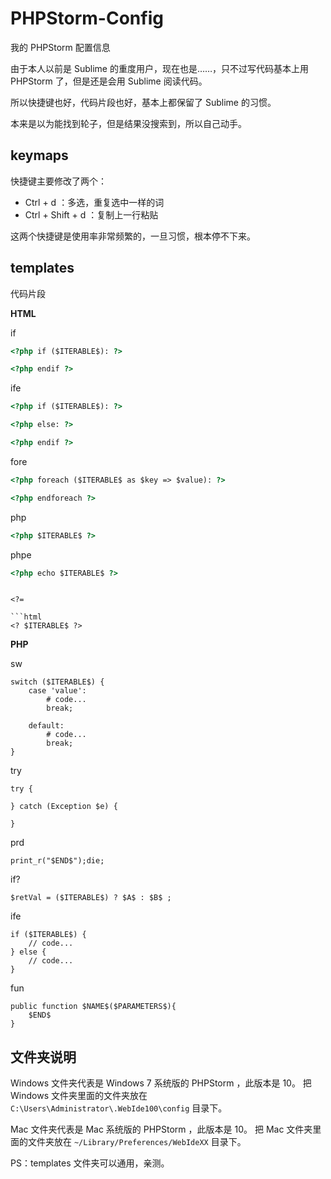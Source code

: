 # PHPStorm-Config

我的 PHPStorm 配置信息

由于本人以前是 Sublime 的重度用户，现在也是……，只不过写代码基本上用 PHPStorm 了，但是还是会用 Sublime 阅读代码。

所以快捷键也好，代码片段也好，基本上都保留了 Sublime 的习惯。

本来是以为能找到轮子，但是结果没搜索到，所以自己动手。


## keymaps

快捷键主要修改了两个：

- Ctrl + d ：多选，重复选中一样的词
- Ctrl + Shift + d ：复制上一行粘贴

这两个快捷键是使用率非常频繁的，一旦习惯，根本停不下来。


## templates

代码片段


**HTML**

if

```html
<?php if ($ITERABLE$): ?>

<?php endif ?>
```

ife

```html
<?php if ($ITERABLE$): ?>

<?php else: ?>

<?php endif ?>
```

fore

```html
<?php foreach ($ITERABLE$ as $key => $value): ?>

<?php endforeach ?>
```

php

```html
<?php $ITERABLE$ ?>
```

phpe

```html
<?php echo $ITERABLE$ ?>
```

<?

```html
<? $ITERABLE$ ?>
```

<?=

```html
<? $ITERABLE$ ?>
```


**PHP**

sw

```
switch ($ITERABLE$) {
    case 'value':
        # code...
        break;

    default:
        # code...
        break;
}
```

try

```
try {

} catch (Exception $e) {

}
```

prd

```
print_r("$END$");die;
```

if?

```
$retVal = ($ITERABLE$) ? $A$ : $B$ ;
```


ife

```
if ($ITERABLE$) {
    // code...
} else {
    // code...
}
```

fun

```
public function $NAME$($PARAMETERS$){
    $END$
}
```

## 文件夹说明

Windows 文件夹代表是 Windows 7 系统版的 PHPStorm ，此版本是 10。
把 Windows 文件夹里面的文件夹放在 `C:\Users\Administrator\.WebIde100\config` 目录下。

Mac 文件夹代表是 Mac 系统版的 PHPStorm ，此版本是 10。
把 Mac 文件夹里面的文件夹放在 `~/Library/Preferences/WebIdeXX` 目录下。

PS：templates 文件夹可以通用，亲测。
